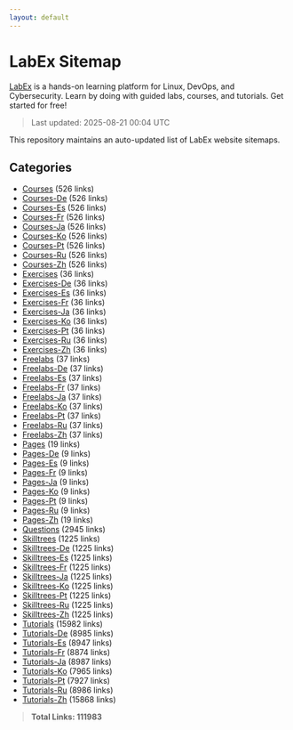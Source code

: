 ```yaml
---
layout: default
---
```


# LabEx Sitemap

[LabEx](https://labex.io) is a hands-on learning platform for Linux, DevOps, and Cybersecurity. Learn by doing with guided labs, courses, and tutorials. Get started for free!

> Last updated: 2025-08-21 00:04 UTC

This repository maintains an auto-updated list of LabEx website sitemaps.

## Categories

- [Courses](categories/courses.md) (526 links)
- [Courses-De](categories/courses-de.md) (526 links)
- [Courses-Es](categories/courses-es.md) (526 links)
- [Courses-Fr](categories/courses-fr.md) (526 links)
- [Courses-Ja](categories/courses-ja.md) (526 links)
- [Courses-Ko](categories/courses-ko.md) (526 links)
- [Courses-Pt](categories/courses-pt.md) (526 links)
- [Courses-Ru](categories/courses-ru.md) (526 links)
- [Courses-Zh](categories/courses-zh.md) (526 links)
- [Exercises](categories/exercises.md) (36 links)
- [Exercises-De](categories/exercises-de.md) (36 links)
- [Exercises-Es](categories/exercises-es.md) (36 links)
- [Exercises-Fr](categories/exercises-fr.md) (36 links)
- [Exercises-Ja](categories/exercises-ja.md) (36 links)
- [Exercises-Ko](categories/exercises-ko.md) (36 links)
- [Exercises-Pt](categories/exercises-pt.md) (36 links)
- [Exercises-Ru](categories/exercises-ru.md) (36 links)
- [Exercises-Zh](categories/exercises-zh.md) (36 links)
- [Freelabs](categories/freelabs.md) (37 links)
- [Freelabs-De](categories/freelabs-de.md) (37 links)
- [Freelabs-Es](categories/freelabs-es.md) (37 links)
- [Freelabs-Fr](categories/freelabs-fr.md) (37 links)
- [Freelabs-Ja](categories/freelabs-ja.md) (37 links)
- [Freelabs-Ko](categories/freelabs-ko.md) (37 links)
- [Freelabs-Pt](categories/freelabs-pt.md) (37 links)
- [Freelabs-Ru](categories/freelabs-ru.md) (37 links)
- [Freelabs-Zh](categories/freelabs-zh.md) (37 links)
- [Pages](categories/pages.md) (19 links)
- [Pages-De](categories/pages-de.md) (9 links)
- [Pages-Es](categories/pages-es.md) (9 links)
- [Pages-Fr](categories/pages-fr.md) (9 links)
- [Pages-Ja](categories/pages-ja.md) (9 links)
- [Pages-Ko](categories/pages-ko.md) (9 links)
- [Pages-Pt](categories/pages-pt.md) (9 links)
- [Pages-Ru](categories/pages-ru.md) (9 links)
- [Pages-Zh](categories/pages-zh.md) (19 links)
- [Questions](categories/questions.md) (2945 links)
- [Skilltrees](categories/skilltrees.md) (1225 links)
- [Skilltrees-De](categories/skilltrees-de.md) (1225 links)
- [Skilltrees-Es](categories/skilltrees-es.md) (1225 links)
- [Skilltrees-Fr](categories/skilltrees-fr.md) (1225 links)
- [Skilltrees-Ja](categories/skilltrees-ja.md) (1225 links)
- [Skilltrees-Ko](categories/skilltrees-ko.md) (1225 links)
- [Skilltrees-Pt](categories/skilltrees-pt.md) (1225 links)
- [Skilltrees-Ru](categories/skilltrees-ru.md) (1225 links)
- [Skilltrees-Zh](categories/skilltrees-zh.md) (1225 links)
- [Tutorials](categories/tutorials.md) (15982 links)
- [Tutorials-De](categories/tutorials-de.md) (8985 links)
- [Tutorials-Es](categories/tutorials-es.md) (8947 links)
- [Tutorials-Fr](categories/tutorials-fr.md) (8874 links)
- [Tutorials-Ja](categories/tutorials-ja.md) (8987 links)
- [Tutorials-Ko](categories/tutorials-ko.md) (7965 links)
- [Tutorials-Pt](categories/tutorials-pt.md) (7927 links)
- [Tutorials-Ru](categories/tutorials-ru.md) (8986 links)
- [Tutorials-Zh](categories/tutorials-zh.md) (15868 links)

> **Total Links: 111983**
